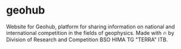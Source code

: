 # geohub
Website for Geohub, platform for sharing information on national and international competition in the fields of geophysics. Made with 🔥 by Division of Research and Competition BSO HIMA TG "TERRA" ITB.
